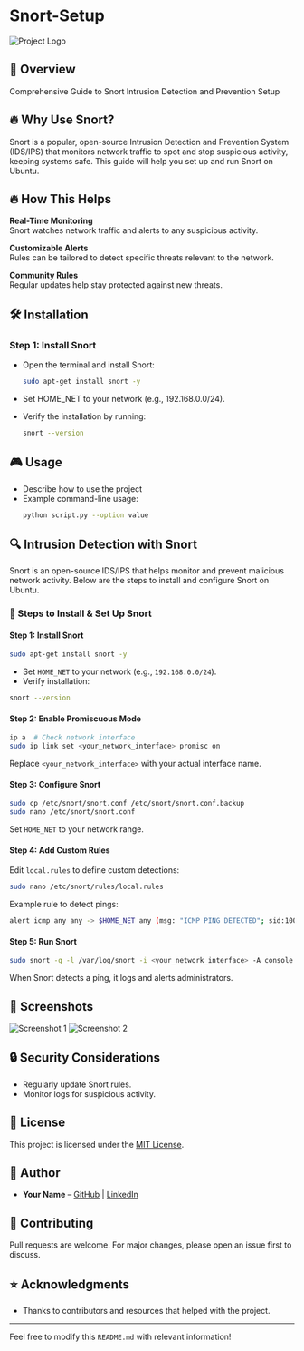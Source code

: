 # Snort-Setup

![Project Logo](https://webobjects2.cdw.com/is/image/CDW/3521758?$product-main$) 

## 🚀 Overview
Comprehensive Guide to Snort Intrusion Detection and Prevention Setup

## 🔥 Why Use Snort?
Snort is a popular, open-source Intrusion Detection and Prevention System (IDS/IPS) that monitors network traffic to spot and stop suspicious activity, keeping systems safe. This guide will help you set up and run Snort on Ubuntu.

## 🔥 How This Helps
**Real-Time Monitoring**  
Snort watches network traffic and alerts to any suspicious activity.

**Customizable Alerts**  
Rules can be tailored to detect specific threats relevant to the network.

**Community Rules**  
Regular updates help stay protected against new threats.

## 🛠️ Installation
### Step 1: Install Snort
- Open the terminal and install Snort:

   ```bash
   sudo apt-get install snort -y
   ```
- Set HOME_NET to your network (e.g., 192.168.0.0/24).
- Verify the installation by running:
   ```bash
   snort --version
   ```
## 🎮 Usage
- Describe how to use the project
- Example command-line usage:
   ```bash
   python script.py --option value
   ```

## 🔍 Intrusion Detection with Snort
Snort is an open-source IDS/IPS that helps monitor and prevent malicious network activity. Below are the steps to install and configure Snort on Ubuntu.

### 📌 Steps to Install & Set Up Snort
#### Step 1: Install Snort
```bash
sudo apt-get install snort -y
```
- Set `HOME_NET` to your network (e.g., `192.168.0.0/24`).
- Verify installation:
```bash
snort --version
```

#### Step 2: Enable Promiscuous Mode
```bash
ip a  # Check network interface
sudo ip link set <your_network_interface> promisc on
```
Replace `<your_network_interface>` with your actual interface name.

#### Step 3: Configure Snort
```bash
sudo cp /etc/snort/snort.conf /etc/snort/snort.conf.backup
sudo nano /etc/snort/snort.conf
```
Set `HOME_NET` to your network range.

#### Step 4: Add Custom Rules
Edit `local.rules` to define custom detections:
```bash
sudo nano /etc/snort/rules/local.rules
```
Example rule to detect pings:
```bash
alert icmp any any -> $HOME_NET any (msg: "ICMP PING DETECTED"; sid:1000001; rev:1;)
```

#### Step 5: Run Snort
```bash
sudo snort -q -l /var/log/snort -i <your_network_interface> -A console -c /etc/snort/snort.conf
```
When Snort detects a ping, it logs and alerts administrators.

## 📸 Screenshots
![Screenshot 1](https://your-image-link.com)
![Screenshot 2](https://your-image-link.com)

## 🔒 Security Considerations
- Regularly update Snort rules.
- Monitor logs for suspicious activity.

## 📜 License
This project is licensed under the [MIT License](LICENSE).

## 👤 Author
- **Your Name** – [GitHub](https://github.com/your-username) | [LinkedIn](https://linkedin.com/in/your-profile)

## 🤝 Contributing
Pull requests are welcome. For major changes, please open an issue first to discuss.

## ⭐ Acknowledgments
- Thanks to contributors and resources that helped with the project.

---
Feel free to modify this `README.md` with relevant information!
